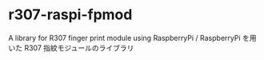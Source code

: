 # r307-raspi-fpmod
A library for R307 finger print module using RaspberryPi / RaspberryPi を用いた R307 指紋モジュールのライブラリ

